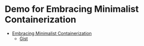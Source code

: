 # Demo for Embracing Minimalist Containerization

- [Embracing Minimalist Containerization](https://srekubecraft.io/posts/minimal-base-images/)
  - [Gist](https://gist.github.com/NoNickeD/e8008d39f260a7dc035289299a3b7524)
